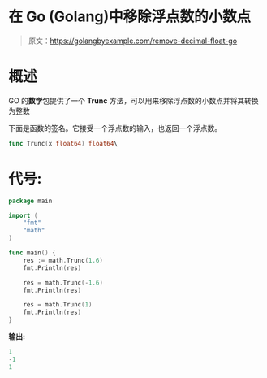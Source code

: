 # 在 Go (Golang)中移除浮点数的小数点

> 原文：<https://golangbyexample.com/remove-decimal-float-go>

# **概述**

GO 的**数学**包提供了一个 **Trunc** 方法，可以用来移除浮点数的小数点并将其转换为整数

下面是函数的签名。它接受一个浮点数的输入，也返回一个浮点数。

```go
func Trunc(x float64) float64\
```

# **代号:**

```go
package main

import (
    "fmt"
    "math"
)

func main() {
    res := math.Trunc(1.6)
    fmt.Println(res)

    res = math.Trunc(-1.6)
    fmt.Println(res)

    res = math.Trunc(1)
    fmt.Println(res)
}
```

**输出:**

```go
1
-1
1
```